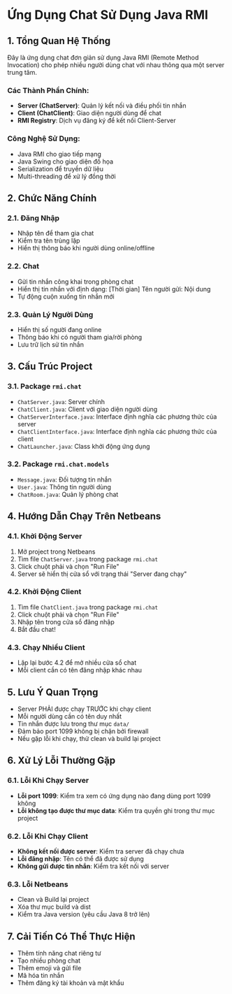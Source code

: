 # Ứng Dụng Chat Sử Dụng Java RMI

## 1. Tổng Quan Hệ Thống
Đây là ứng dụng chat đơn giản sử dụng Java RMI (Remote Method Invocation) cho phép nhiều người dùng chat với nhau thông qua một server trung tâm.

### Các Thành Phần Chính:
- **Server (ChatServer)**: Quản lý kết nối và điều phối tin nhắn
- **Client (ChatClient)**: Giao diện người dùng để chat
- **RMI Registry**: Dịch vụ đăng ký để kết nối Client-Server

### Công Nghệ Sử Dụng:
- Java RMI cho giao tiếp mạng
- Java Swing cho giao diện đồ họa
- Serialization để truyền dữ liệu
- Multi-threading để xử lý đồng thời

## 2. Chức Năng Chính

### 2.1. Đăng Nhập
- Nhập tên để tham gia chat
- Kiểm tra tên trùng lặp
- Hiển thị thông báo khi người dùng online/offline

### 2.2. Chat
- Gửi tin nhắn công khai trong phòng chat
- Hiển thị tin nhắn với định dạng: [Thời gian] Tên người gửi: Nội dung
- Tự động cuộn xuống tin nhắn mới

### 2.3. Quản Lý Người Dùng
- Hiển thị số người đang online
- Thông báo khi có người tham gia/rời phòng
- Lưu trữ lịch sử tin nhắn

## 3. Cấu Trúc Project

### 3.1. Package `rmi.chat`
- `ChatServer.java`: Server chính
- `ChatClient.java`: Client với giao diện người dùng
- `ChatServerInterface.java`: Interface định nghĩa các phương thức của server
- `ChatClientInterface.java`: Interface định nghĩa các phương thức của client
- `ChatLauncher.java`: Class khởi động ứng dụng

### 3.2. Package `rmi.chat.models`
- `Message.java`: Đối tượng tin nhắn
- `User.java`: Thông tin người dùng
- `ChatRoom.java`: Quản lý phòng chat

## 4. Hướng Dẫn Chạy Trên Netbeans

### 4.1. Khởi Động Server
1. Mở project trong Netbeans
2. Tìm file `ChatServer.java` trong package `rmi.chat`
3. Click chuột phải và chọn "Run File"
4. Server sẽ hiển thị cửa sổ với trạng thái "Server đang chạy"

### 4.2. Khởi Động Client
1. Tìm file `ChatClient.java` trong package `rmi.chat`
2. Click chuột phải và chọn "Run File"
3. Nhập tên trong cửa sổ đăng nhập
4. Bắt đầu chat!

### 4.3. Chạy Nhiều Client
- Lặp lại bước 4.2 để mở nhiều cửa sổ chat
- Mỗi client cần có tên đăng nhập khác nhau

## 5. Lưu Ý Quan Trọng
- Server PHẢI được chạy TRƯỚC khi chạy client
- Mỗi người dùng cần có tên duy nhất
- Tin nhắn được lưu trong thư mục `data/`
- Đảm bảo port 1099 không bị chặn bởi firewall
- Nếu gặp lỗi khi chạy, thử clean và build lại project

## 6. Xử Lý Lỗi Thường Gặp

### 6.1. Lỗi Khi Chạy Server
- **Lỗi port 1099**: Kiểm tra xem có ứng dụng nào đang dùng port 1099 không
- **Lỗi không tạo được thư mục data**: Kiểm tra quyền ghi trong thư mục project

### 6.2. Lỗi Khi Chạy Client
- **Không kết nối được server**: Kiểm tra server đã chạy chưa
- **Lỗi đăng nhập**: Tên có thể đã được sử dụng
- **Không gửi được tin nhắn**: Kiểm tra kết nối với server

### 6.3. Lỗi Netbeans
- Clean và Build lại project
- Xóa thư mục build và dist
- Kiểm tra Java version (yêu cầu Java 8 trở lên)

## 7. Cải Tiến Có Thể Thực Hiện
- Thêm tính năng chat riêng tư
- Tạo nhiều phòng chat
- Thêm emoji và gửi file
- Mã hóa tin nhắn
- Thêm đăng ký tài khoản và mật khẩu
